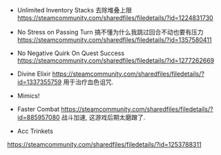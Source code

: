 

- Unlimited Inventory Stacks
去除堆叠上限
https://steamcommunity.com/sharedfiles/filedetails/?id=1224831730

- No Stress on Passing Turn
搞不懂为什么我跳过回合不动也要有压力
https://steamcommunity.com/sharedfiles/filedetails/?id=1357580411

- No Negative Quirk On Quest Success
https://steamcommunity.com/sharedfiles/filedetails/?id=1277262669

- Divine Elixir
https://steamcommunity.com/sharedfiles/filedetails/?id=1337355759
用于治疗血色诅咒.

- Mimics!


- Faster Combat
https://steamcommunity.com/sharedfiles/filedetails/?id=885957080
战斗加速, 这游戏后期太磨蹭了.


- Acc Trinkets

https://steamcommunity.com/sharedfiles/filedetails/?id=1253788311